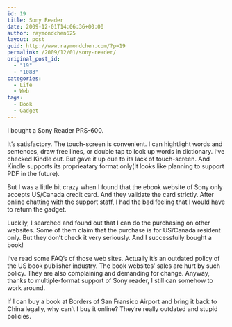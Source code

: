```yaml
---
id: 19
title: Sony Reader
date: 2009-12-01T14:06:36+00:00
author: raymondchen625
layout: post
guid: http://www.raymondchen.com/?p=19
permalink: /2009/12/01/sony-reader/
original_post_id:
  - "19"
  - "1083"
categories:
  - Life
  - Web
tags:
  - Book
  - Gadget
---
```

I bought a Sony Reader PRS-600.

It&#8217;s satisfactory. The touch-screen is convenient. I can hightlight words and sentences, draw free lines, or double tap to look up words in dictionary. I&#8217;ve checked Kindle out. But gave it up due to its lack of touch-screen. And Kindle supports its proprieatary format only(It looks like planning to support PDF in the future).

But I was a little bit crazy when I found that the ebook website of Sony only accepts US/Canada credit card. And they validate the card strictly. After online chatting with the support staff, I had the bad feeling that I would have to return the gadget.

Luckily, I searched and found out that I can do the purchasing on other websites. Some of them claim that the purchase is for US/Canada resident only. But they don&#8217;t check it very seriously. And I successfully bought a book!

I&#8217;ve read some FAQ&#8217;s of those web sites. Actually it&#8217;s an outdated policy of the US book publisher industry. The book websites&#8217; sales are hurt by such policy. They are also complaining and demanding for change. Anyway, thanks to multiple-format support of Sony reader, I still can somehow to work around.

If I can buy a book at Borders of San Fransico Airport and bring it back to China legally, why can&#8217;t I buy it online? They&#8217;re really outdated and stupid policies.